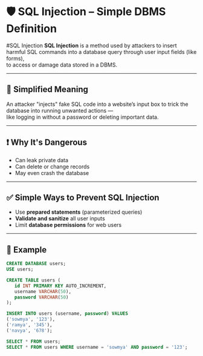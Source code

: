 # 🛡️ SQL Injection – Simple DBMS Definition

#SQL Injection
**SQL Injection** is a method used by attackers to insert harmful SQL commands into a database query through user input fields (like forms),  
to access or damage data stored in a DBMS.

---

## 🚨 Simplified Meaning
An attacker "injects" fake SQL code into a website’s input box to trick the database into running unwanted actions —  
like logging in without a password or deleting important data.

---

## ❗ Why It's Dangerous
- Can leak private data  
- Can delete or change records  
- May even crash the database  

---

## ✅ Simple Ways to Prevent SQL Injection
- Use **prepared statements** (parameterized queries)  
- **Validate and sanitize** all user inputs  
- Limit **database permissions** for web users  

---

## 🧪 Example

```sql
CREATE DATABASE users;
USE users;

CREATE TABLE users (
   id INT PRIMARY KEY AUTO_INCREMENT,
   username VARCHAR(50),
   password VARCHAR(50)
);

INSERT INTO users (username, password) VALUES
('sowmya', '123'),
('ramya', '345'),
('navya', '678');

SELECT * FROM users;
SELECT * FROM users WHERE username = 'sowmya' AND password = '123';
```